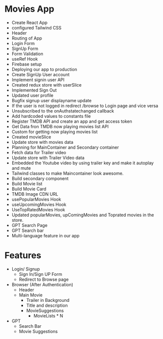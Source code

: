 # Movies App
- Create React App
- configured Tailwind CSS
- Header
- Routing of App
- Login Form
- SignUp Form
- Form Validation
- useRef Hook
- Firebase setup
- Deploying our app to production
- Create SignUp User account
- Implement signin user API
- Created redux store with userSlice
- Implemented Sign Out
- Updated user profile
- Bugfix signup user displayname update
- If the user is not logged in redirect /browse to Login page and vice versa
- Unsubscribed to the onAuthstatechanged callback
- Add hardcoded values to constants file
- Register TMDB API and create an app and get access token
- Get Data fron TMDB now playing movies list API
- Custom for getting now playing movies list
- Created movieSlice
- Update store with movies data
- Planning for MainContainer and Secondary container
- Fetch data for Trailer video
- Update store with Trailer Video data
- Embedded the Youtube video by using trailer key and make it autoplay and mute
- Tailwind classes to make Maincontainer look awesome.
- Build secondary component
- Build Movie list
- Build Movie Card
- TMDB Image CDN URL
- usePopularMovies Hook
- useUpcomingMovies Hook
- UseTopRatedMovies Hook
- Updated popularMovies, upComingMovies and Toprated movies in the store.
- GPT Search Page
- GPT Search bar
- Multi-language feature in our app


# Features
- Login/ Signup
    - Sign In/Sign UP Form
    - Redirect to Browse page
- Browser (After Authentication)
    - Header
    - Main Movie
        - Trailer in Background
        - Title and description
        - MovieSuggestions
            - MovieLists * N
- GPT
    - Search Bar
    - Movie Suggestions